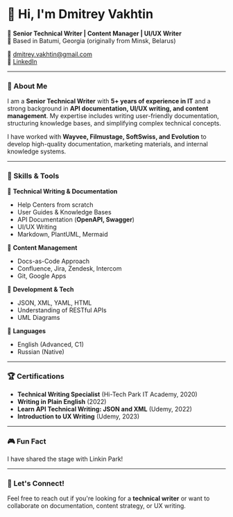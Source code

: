 # 👋 Hi, I'm Dmitrey Vakhtin

🚀 **Senior Technical Writer | Content Manager | UI/UX Writer**  
📍 Based in Batumi, Georgia  (originally from Minsk, Belarus)

📧 dmitrey.vakhtin@gmail.com  
🔗 [LinkedIn](https://linkedin.com/in/dmitrey-vakhtin)  

---

### 📝 About Me
I am a **Senior Technical Writer** with **5+ years of experience in IT** and a strong background in **API documentation, UI/UX writing, and content management**. My expertise includes writing user-friendly documentation, structuring knowledge bases, and simplifying complex technical concepts.

I have worked with **Wayvee, Filmustage, SoftSwiss, and Evolution** to develop high-quality documentation, marketing materials, and internal knowledge systems.

---

### 🔧 Skills & Tools
📌 **Technical Writing & Documentation**  
- Help Centers from scratch
- User Guides & Knowledge Bases
- API Documentation (**OpenAPI, Swagger**)  
- UI/UX Writing  
- Markdown, PlantUML, Mermaid  

📌 **Content Management**  
- Docs-as-Code Approach  
- Confluence, Jira, Zendesk, Intercom  
- Git, Google Apps  

📌 **Development & Tech**  
- JSON, XML, YAML, HTML  
- Understanding of RESTful APIs  
- UML Diagrams  

📌 **Languages**  
- English (Advanced, C1)  
- Russian (Native)  

---

### 🏆 Certifications
- **Technical Writing Specialist** (Hi-Tech Park IT Academy, 2020)
- **Writing in Plain English** (2022)  
- **Learn API Technical Writing: JSON and XML** (Udemy, 2022)  
- **Introduction to UX Writing** (Udemy, 2023)  

---

### 🎮 Fun Fact
I have shared the stage with Linkin Park!

---

### 🤝 Let's Connect!
Feel free to reach out if you're looking for a **technical writer** or want to collaborate on documentation, content strategy, or UX writing.
